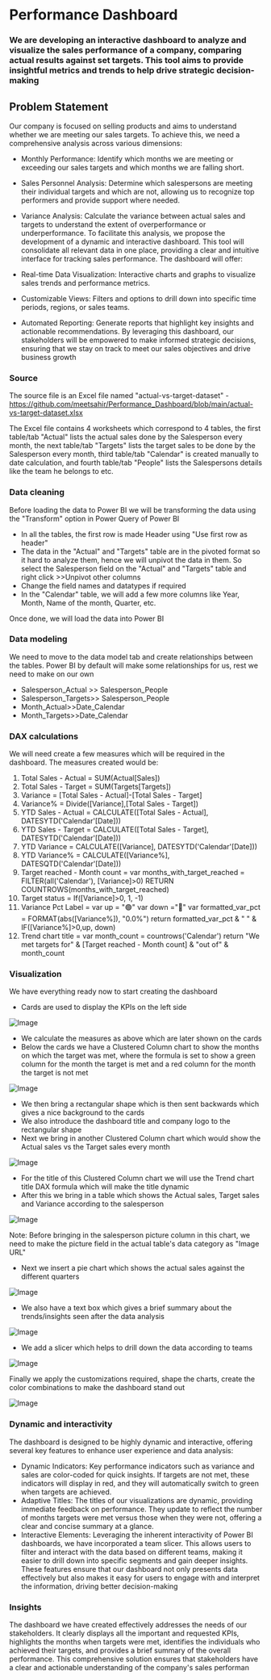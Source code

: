 # Performance Dashboard

### We are developing an interactive dashboard to analyze and visualize the sales performance of a company, comparing actual results against set targets. This tool aims to provide insightful metrics and trends to help drive strategic decision-making

## Problem Statement

Our company is focused on selling products and aims to understand whether we are meeting our sales targets. To achieve this, we need a comprehensive analysis across various dimensions:

- Monthly Performance: Identify which months we are meeting or exceeding our sales targets and which months we are falling short.
- Sales Personnel Analysis: Determine which salespersons are meeting their individual targets and which are not, allowing us to recognize top performers and provide support where needed.
- Variance Analysis: Calculate the variance between actual sales and targets to understand the extent of overperformance or underperformance.
To facilitate this analysis, we propose the development of a dynamic and interactive dashboard. This tool will consolidate all relevant data in one place, providing a clear and intuitive interface for tracking sales performance. The dashboard will offer:

- Real-time Data Visualization: Interactive charts and graphs to visualize sales trends and performance metrics.
- Customizable Views: Filters and options to drill down into specific time periods, regions, or sales teams.
- Automated Reporting: Generate reports that highlight key insights and actionable recommendations.
By leveraging this dashboard, our stakeholders will be empowered to make informed strategic decisions, ensuring that we stay on track to meet our sales objectives and drive business growth

### Source

The source file is an Excel file named "actual-vs-target-dataset" - https://github.com/meetsahir/Performance_Dashboard/blob/main/actual-vs-target-dataset.xlsx

The Excel file contains 4 worksheets which correspond to 4 tables, the first table/tab "Actual" lists the actual sales done by the Salesperson every month, the next table/tab "Targets"  lists the target sales to be done by the Salesperson every month, third table/tab "Calendar" is created manually to date calculation, and fourth table/tab "People" lists the Salespersons details like the team he belongs to etc.


### Data cleaning

Before loading the data to Power BI we will be transforming the data using the "Transform" option in Power Query of Power BI 
- In all the tables, the first row is made Header using "Use first row as header"
- The data in the "Actual" and "Targets" table are in the pivoted format so it hard to analyze them, hence we will unpivot the data in them. So select the Salesperson field on the "Actual" and "Targets" table and right click >>Unpivot other columns 
- Change the field names and datatypes if required 
- In the "Calendar" table, we will add a few more columns like Year, Month, Name of the month, Quarter, etc. 

Once done, we will load the data into Power BI 

### Data modeling

We need to move to the data model tab and create relationships between the tables. Power BI by default will make some relationships for us, rest we need to make on our own 
-  Salesperson_Actual >> Salesperson_People
- Salesperson_Targets>> Salesperson_People
- Month_Actual>>Date_Calendar
- Month_Targets>>Date_Calendar

### DAX calculations

We will need create a few measures which will be required in the dashboard. The measures created would be:
1. Total Sales - Actual = SUM(Actual[Sales])
2. Total Sales - Target = SUM(Targets[Targets])
3. Variance = [Total Sales - Actual]-[Total Sales - Target]
4. Variance% = Divide([Variance],[Total Sales - Target])
5. YTD Sales - Actual = CALCULATE([Total Sales - Actual], DATESYTD('Calendar'[Date]))
6. YTD Sales - Target = CALCULATE([Total Sales - Target], DATESYTD('Calendar'[Date]))
7. YTD Variance = CALCULATE([Variance], DATESYTD('Calendar'[Date]))
8. YTD Variance% = CALCULATE([Variance%], DATESQTD('Calendar'[Date]))
9. Target reached - Month count = 
         var months_with_target_reached = FILTER(all('Calendar'), [Variance]>0)
RETURN 
        COUNTROWS(months_with_target_reached)
10. Target status = If([Variance]>0, 1, -1)
11. Variance Pct Label = 
            var up = "🟢"
            var down ="🔴"
            var formatted_var_pct = FORMAT(abs([Variance%]), "0.0%")
return
            formatted_var_pct & " " & IF([Variance%]>0,up, down)
12. Trend chart title = 
        var month_count =   countrows('Calendar')
return
        "We met targets for" & [Target reached - Month count] & "out of" & month_count

### Visualization

We have everything ready now to start creating the dashboard

- Cards are used to display the KPIs on the left side

![Image](https://github.com/user-attachments/assets/09e7c1a0-46b8-48f0-9de0-9e4ec1501298)

- We calculate the measures as above which are later shown on the cards 
- Below the cards we have a Clustered Column chart to show the months on which the target was met, where the formula is set to show a green column for the month the target is met and a red column for the month the target is not met 

![Image](https://github.com/user-attachments/assets/e80e1d51-de67-421a-8af3-3a4219c88202)

- We then bring a rectangular shape which is then sent backwards which gives a nice background to the cards
- We also introduce the dashboard title and company logo to the rectangular shape 
- Next we bring in another Clustered Column chart which would show the Actual sales vs the Target sales every month 

![Image](https://github.com/user-attachments/assets/9c8b4794-f3db-4a01-89bf-18efc3ce3719)

- For the title of this Clustered Column chart we will use the Trend chart title DAX formula which will make the title dynamic 
- After this we bring in a table which shows the Actual sales, Target sales and Variance according to the salesperson 

![Image](https://github.com/user-attachments/assets/844943ad-3e17-4697-87f2-b22bf379da22)

Note: Before bringing in the salesperson picture column in this chart, we need to make the picture field in the actual table's data category as "Image URL"
- Next we insert a pie chart which shows the actual sales against the different quarters 

![Image](https://github.com/user-attachments/assets/9dd67bb0-dc9c-404f-bfb9-4d67a5165dc5)

- We also have a text box which gives a brief summary about the trends/insights seen after the data analysis 

![Image](https://github.com/user-attachments/assets/1bc432bd-5166-4c39-b204-a23970cb762b)

- We add a slicer which helps to drill down the data according to teams 

![Image](https://github.com/user-attachments/assets/62c08876-6913-4a61-b51e-b32d6e57f249)

Finally we apply the customizations required, shape the charts, create the color combinations to make the dashboard stand out 

![Image](https://github.com/user-attachments/assets/72cf27d1-561d-4b73-98ea-6f605b293cb9)

### Dynamic and interactivity

The dashboard is designed to be highly dynamic and interactive, offering several key features to enhance user experience and data analysis:

- Dynamic Indicators: Key performance indicators such as variance and sales are color-coded for quick insights. If targets are not met, these indicators will display in red, and they will automatically switch to green when targets are achieved.
- Adaptive Titles: The titles of our visualizations are dynamic, providing immediate feedback on performance. They update to reflect the number of months targets were met versus those when they were not, offering a clear and concise summary at a glance.
- Interactive Elements: Leveraging the inherent interactivity of Power BI dashboards, we have incorporated a team slicer. This allows users to filter and interact with the data based on different teams, making it easier to drill down into specific segments and gain deeper insights.
These features ensure that our dashboard not only presents data effectively but also makes it easy for users to engage with and interpret the information, driving better decision-making

### Insights

The dashboard we have created effectively addresses the needs of our stakeholders. It clearly displays all the important and requested KPIs, highlights the months when targets were met, identifies the individuals who achieved their targets, and provides a brief summary of the overall performance. This comprehensive solution ensures that stakeholders have a clear and actionable understanding of the company's sales performan

